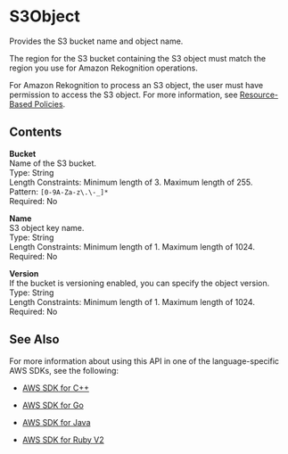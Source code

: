 # S3Object<a name="API_S3Object"></a>

Provides the S3 bucket name and object name\.

The region for the S3 bucket containing the S3 object must match the region you use for Amazon Rekognition operations\.

For Amazon Rekognition to process an S3 object, the user must have permission to access the S3 object\. For more information, see [Resource\-Based Policies](access-control-overview.md#manage-access-resource-policies)\. 

## Contents<a name="API_S3Object_Contents"></a>

 **Bucket**   
Name of the S3 bucket\.  
Type: String  
Length Constraints: Minimum length of 3\. Maximum length of 255\.  
Pattern: `[0-9A-Za-z\.\-_]*`   
Required: No

 **Name**   
S3 object key name\.  
Type: String  
Length Constraints: Minimum length of 1\. Maximum length of 1024\.  
Required: No

 **Version**   
If the bucket is versioning enabled, you can specify the object version\.   
Type: String  
Length Constraints: Minimum length of 1\. Maximum length of 1024\.  
Required: No

## See Also<a name="API_S3Object_SeeAlso"></a>

For more information about using this API in one of the language\-specific AWS SDKs, see the following:

+  [AWS SDK for C\+\+](http://docs.aws.amazon.com/goto/SdkForCpp/rekognition-2016-06-27/S3Object) 

+  [AWS SDK for Go](http://docs.aws.amazon.com/goto/SdkForGoV1/rekognition-2016-06-27/S3Object) 

+  [AWS SDK for Java](http://docs.aws.amazon.com/goto/SdkForJava/rekognition-2016-06-27/S3Object) 

+  [AWS SDK for Ruby V2](http://docs.aws.amazon.com/goto/SdkForRubyV2/rekognition-2016-06-27/S3Object) 
